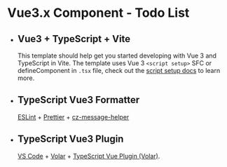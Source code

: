 # Vue3.x Component - Todo List

- ## Vue3 + TypeScript + Vite

  This template should help get you started developing with Vue 3 and TypeScript in Vite. The template uses Vue 3 `<script setup>` SFC or defineComponent in `.tsx` file, check out the [script setup docs](https://v3.vuejs.org/api/sfc-script-setup.html#sfc-script-setup) to learn more.


- ## TypeScript Vue3 Formatter

  [ESLint](https://zh-hans.eslint.org/docs/latest/use/getting-started) + [Prettier](https://www.prettier.cn/docs/index.html) + [cz-message-helper](https://github.com/linpengteng/cz-message-helper)
  
  

- ## TypeScript Vue3 Plugin

  [VS Code](https://code.visualstudio.com/) + [Volar](https://marketplace.visualstudio.com/items?itemName=Vue.volar) + [TypeScript Vue Plugin (Volar)](https://marketplace.visualstudio.com/items?itemName=Vue.vscode-typescript-vue-plugin).




